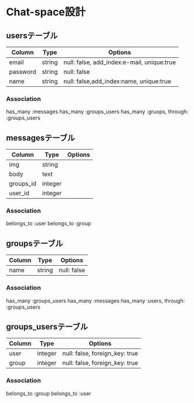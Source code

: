 # Chat-space設計

## usersテーブル
|Column|Type|Options|
|------|----|-------|
|email|string|null: false, add_index:e-mail, unique:true|
|password|string|null: false|
|name|string|null: false,add_index:name, unique:true|

### Association
has_many :messages
has_many :groups_users
has_many :gruops, through: :groups_users

## messagesテーブル
|Column|Type|Options|
|------|----|-------|
|img|string|
|body|text|
|groups_id|integer|
|user_id|integer|

### Association
belongs_to :user
belongs_to :group

## groupsテーブル
|Column|Type|Options|
|------|----|-------|
|name|string|null: false|

### Association
has_many :groups_users
has_many :messages
has_many :users, through: :groups_users

## groups_usersテーブル
|Column|Type|Options|
|------|----|-------|
|user|integer|null: false, foreign_key: true|
|group|integer|null: false, foreign_key: true|

### Association
belongs_to :group
belongs_to :user